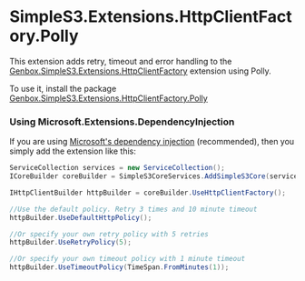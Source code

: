﻿# SimpleS3.Extensions.HttpClientFactory.Polly

This extension adds retry, timeout and error handling to
the [Genbox.SimpleS3.Extensions.HttpClientFactory](https://www.nuget.org/packages/Genbox.SimpleS3.Extensions.HttpClientFactory) extension using Polly.

To use it, install the package [Genbox.SimpleS3.Extensions.HttpClientFactory.Polly](https://www.nuget.org/packages/Genbox.SimpleS3.Extensions.HttpClientFactory.Polly)

### Using Microsoft.Extensions.DependencyInjection

If you are using [Microsoft's dependency injection](https://www.nuget.org/packages/Microsoft.Extensions.DependencyInjection/) (recommended), then you simply add the extension like
this:

```csharp
ServiceCollection services = new ServiceCollection();
ICoreBuilder coreBuilder = SimpleS3CoreServices.AddSimpleS3Core(services);

IHttpClientBuilder httpBuilder = coreBuilder.UseHttpClientFactory();

//Use the default policy. Retry 3 times and 10 minute timeout
httpBuilder.UseDefaultHttpPolicy();

//Or specify your own retry policy with 5 retries
httpBuilder.UseRetryPolicy(5);

//Or specify your own timeout policy with 1 minute timeout
httpBuilder.UseTimeoutPolicy(TimeSpan.FromMinutes(1));
```